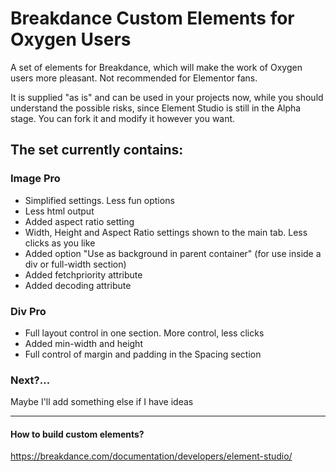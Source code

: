 # Breakdance Custom Elements for Oxygen Users

A set of elements for Breakdance, which will make the work of Oxygen users more pleasant. Not recommended for Elementor fans.

It is supplied "as is" and can be used in your projects now, while you should understand the possible risks, since Element Studio is still in the Alpha stage.
You can fork it and modify it however you want.

## The set currently contains: ##

### Image Pro ###

- Simplified settings. Less fun options
- Less html output
- Added aspect ratio setting
- Width, Height and Aspect Ratio settings shown to the main tab. Less clicks as you like
- Added option "Use as background in parent container" (for use inside a div or full-width section)
- Added fetchpriority attribute
- Added decoding attribute

### Div Pro ###

- Full layout control in one section. More control, less clicks
- Added min-width and height
- Full control of margin and padding in the Spacing section

### Next?... ###

Maybe I'll add something else if I have ideas

_______________________________________________________________

#### How to build custom elements? ####

https://breakdance.com/documentation/developers/element-studio/
